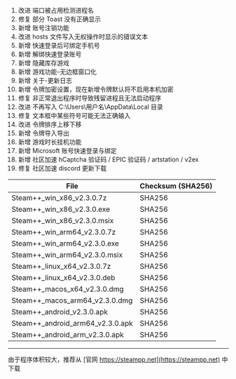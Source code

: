 1. 改进 端口被占用检测进程名
2. 修复 部分 Toast 没有正确显示
3. 新增 账号注销功能
4. 改进 hosts 文件写入无权操作时显示的错误文本
5. 新增 快速登录后可绑定手机号
6. 新增 解绑快速登录账号
7. 新增 隐藏库存游戏
8. 新增 游戏功能-无边框窗口化
9. 新增 关于-更新日志
10. 新增 令牌加密设置，现在新增令牌默认将不启用本机加密
11. 修复 非正常退出程序时导致残留进程且无法启动程序
12. 改进 不再写入 C:\Users\用户名\AppData\Local 目录
13. 修复 文本框中某些符号可能无法正确输入
14. 改进 令牌排序上移下移
15. 新增 令牌导入导出
16. 新增 游戏时长挂机功能
17. 新增 Microsoft 账号快速登录与绑定
18. 新增 社区加速 hCaptcha 验证码 / EPIC 验证码 / artstation / v2ex
19. 修复 社区加速 discord 更新下载 

|  File   | Checksum (SHA256)  |
|  ----  | ----  |
| Steam++_win_x86_v2.3.0.7z  | SHA256 |
| Steam++_win_x86_v2.3.0.exe  | SHA256 |
| Steam++_win_x86_v2.3.0.msix  | SHA256 |
| Steam++_win_arm64_v2.3.0.7z  | SHA256 |
| Steam++_win_arm64_v2.3.0.exe  | SHA256 |
| Steam++_win_arm64_v2.3.0.msix  | SHA256 |
| Steam++_linux_x64_v2.3.0.7z  | SHA256 |
| Steam++_linux_x64_v2.3.0.deb  | SHA256 |
| Steam++_macos_x64_v2.3.0.dmg  | SHA256 |
| Steam++_macos_arm64_v2.3.0.dmg  | SHA256 |
| Steam++_android_v2.3.0.apk  | SHA256 |
| Steam++_android_arm64_v2.3.0.apk  | SHA256 |
| Steam++_android_arm_v2.3.0.apk  | SHA256 |

***

由于程序体积较大，推荐从 [官网 https://steampp.net](https://steampp.net) 中下载
